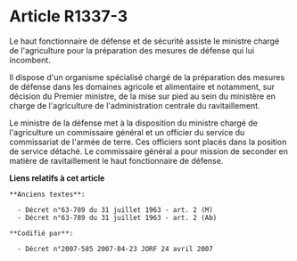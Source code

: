 # Article R1337-3

Le haut fonctionnaire de défense et de sécurité assiste le ministre chargé de l'agriculture pour la préparation des mesures
de défense qui lui incombent.

Il dispose d'un organisme spécialisé chargé de la préparation des mesures de défense dans les domaines agricole et
alimentaire et notamment, sur décision du Premier ministre, de la mise sur pied au sein du ministère en charge de
l'agriculture de l'administration centrale du ravitaillement.

Le ministre de la défense met à la disposition du ministre chargé de l'agriculture un commissaire général et un officier du
service du commissariat de l'armée de terre. Ces officiers sont placés dans la position de service détaché. Le commissaire
général a pour mission de seconder en matière de ravitaillement le haut fonctionnaire de défense.

**Liens relatifs à cet article**

	**Anciens textes**:

	  - Décret n°63-789 du 31 juillet 1963 - art. 2 (M)
	  - Décret n°63-789 du 31 juillet 1963 - art. 2 (Ab)

	**Codifié par**:

	  - Décret n°2007-585 2007-04-23 JORF 24 avril 2007
